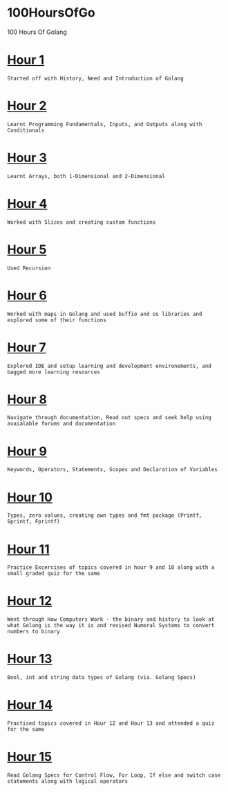 # 100HoursOfGo
100 Hours Of Golang

# [Hour 1](hour1.go)
    Started off with History, Need and Introduction of Golang

# [Hour 2](hour2.go)
    Learnt Programming Fundamentals, Inputs, and Outputs along with Conditionals

# [Hour 3](hour3.go)
    Learnt Arrays, both 1-Dimensional and 2-Dimensional

# [Hour 4](hour4.go)
    Worked with Slices and creating custom functions

# [Hour 5](hour5.go)
    Used Recursion

# [Hour 6](hour6.go)
    Worked with maps in Golang and used buffio and os libraries and explored some of their functions

# [Hour 7](hour7.go)
    Explored IDE and setup learning and development environements, and bagged more learning resources

# [Hour 8](hour8.go)
    Navigate through documentation, Read out specs and seek help using avaialable forums and documentation

# [Hour 9](hour9.go)
    Keywords, Operators, Statements, Scopes and Declaration of Variables

# [Hour 10](hour10.go)
    Types, zero values, creating own types and fmt package (Printf, Sprintf, Fprintf)

# [Hour 11](hour11.go)
    Practice Excercises of topics covered in hour 9 and 10 along with a small graded quiz for the same

# [Hour 12](hour12.go)
    Went through How Computers Work - the binary and history to look at what Golang is the way it is and revised Numeral Systems to convert numbers to binary

# [Hour 13](hour13.go)
    Bool, int and string data types of Golang (via. Golang Specs)

# [Hour 14](hour14.go)
    Practised topics covered in Hour 12 and Hour 13 and attended a quiz for the same

# [Hour 15](hour15.go)
    Read Golang Specs for Control Flow, For Loop, If else and switch case statements along with logical operators